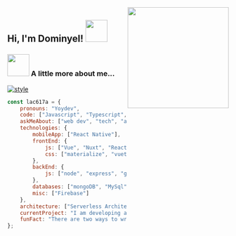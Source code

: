 <img align='right' src="https://media.giphy.com/media/M9gbBd9nbDrOTu1Mqx/giphy.gif" width="230">
<h2> Hi, I'm Dominyel! <img src="https://media.giphy.com/media/mGcNjsfWAjY5AEZNw6/giphy.gif" width="50"></h2>

### <img src="https://media.giphy.com/media/VgCDAzcKvsR6OM0uWg/giphy.gif" width="50"> A little more about me...
<a href="https://github.com/lac617a" target="_blank"><img src="https://komarev.com/ghpvc/?username=lac617a&style=flat-square&color=blue" alt="style"></a>

```javascript
const lac617a = {
    pronouns: "Yoydev",
    code: ["Javascript", "Typescript", "HTML", "CSS", "SASS"],
    askMeAbout: ["web dev", "tech", "app dev", "dev lead"],
    technologies: {
        mobileApp: ["React Native"],
        frontEnd: {
            js: ["Vue", "Nuxt", "React", "Next", "Stencil"],
            css: ["materialize", "vuetify", "bootstrap", "Bulma", "native-piece"]
        },
        backEnd: {
            js: ["node", "express", "graphql", "Nestjs"],
        },
        databases: ["mongoDB", "MySql", "sqlite", "PostgreSQL"],
        misc: ["Firebase"]
    },
    architecture: ["Serverless Architecture", "microservices", "Progressive web applications", "Single page applications"],
    currentProject: "I am developing a Framework https://native-piece.com/",
    funFact: "There are two ways to write error-free programs; only the third one works"
};
```

<!---
lac617a/lac617a is a ✨ special ✨ repository because its `README.md` (this file) appears on your GitHub profile.
You can click the Preview link to take a look at your changes.
--->
